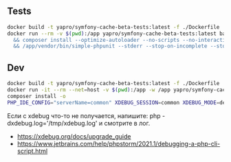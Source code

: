 Tests
------------
```sh
docker build -t yapro/symfony-cache-beta-tests:latest -f ./Dockerfile ./
docker run --rm -v $(pwd):/app yapro/symfony-cache-beta-tests:latest bash -c "cd /app \
  && composer install --optimize-autoloader --no-scripts --no-interaction \
  && /app/vendor/bin/simple-phpunit --stderr --stop-on-incomplete --stop-on-failure --stop-on-warning --fail-on-warning --stop-on-risky --fail-on-risky -v /app/tests"
```

Dev
------------
```sh
docker build -t yapro/symfony-cache-beta-tests:latest -f ./Dockerfile ./
docker run -it --rm --net=host -v $(pwd):/app -w /app yapro/symfony-cache-beta-tests:latest bash
composer install -o
PHP_IDE_CONFIG="serverName=common" XDEBUG_SESSION=common XDEBUG_MODE=debug XDEBUG_CONFIG="client_port=9003 max_nesting_level=200" /app/vendor/bin/simple-phpunit /app/tests
```
Если с xdebug что-то не получается, напишите: php -dxdebug.log='/tmp/xdebug.log' и смотрите в лог.

- https://xdebug.org/docs/upgrade_guide
- https://www.jetbrains.com/help/phpstorm/2021.1/debugging-a-php-cli-script.html
